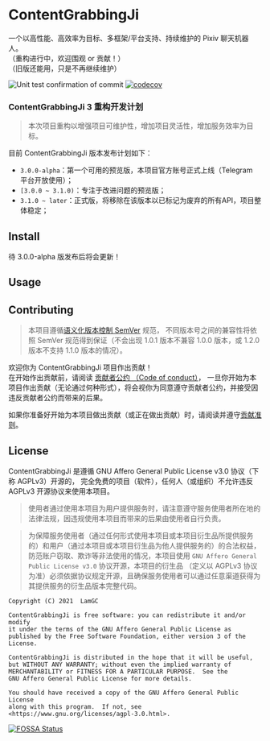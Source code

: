 # ContentGrabbingJi
一个以高性能、高效率为目标、多框架/平台支持、持续维护的 Pixiv 聊天机器人。  
（重构进行中，欢迎围观 or 贡献！）  
（旧版还能用，只是不再继续维护）  

<!-- 此处为 Tag 栏, 可以不加空格(大概) -->
![Unit test confirmation of commit](https://github.com/LamGC/ContentGrabbingJi/workflows/Unit%20test%20confirmation%20of%20commit/badge.svg?branch=3.0.0&event=push)
[![codecov](https://codecov.io/gh/LamGC/ContentGrabbingJi/branch/3.0.0/graph/badge.svg)](https://codecov.io/gh/LamGC/ContentGrabbingJi)

### ContentGrabbingJi 3 重构开发计划 ###
> 本次项目重构以增强项目可维护性，增加项目灵活性，增加服务效率为目标。

目前 ContentGrabbingJi 版本发布计划如下：
- `3.0.0-alpha`：第一个可用的预览版，本项目官方账号正式上线（Telegram 平台开放使用）；
- `[3.0.0 ~ 3.1.0)`：专注于改进问题的预览版；
- `3.1.0 ~ later`：正式版，将移除在该版本以已标记为废弃的所有API，项目整体稳定；

## Install ##
待 3.0.0-alpha 版发布后将会更新！

## Usage ##

## Contributing ##
> 本项目遵循[语义化版本控制 SemVer](https://semver.org/) 规范，
>不同版本号之间的兼容性将依照 SemVer 规范得到保证（不会出现 1.0.1 版本不兼容 1.0.0 版本，或 1.2.0 版本不支持 1.1.0 版本的情况）。  

欢迎你为 ContentGrabbingJi 项目作出贡献！  
在开始作出贡献前，请阅读 [贡献者公约 （Code of conduct）](./CODE_OF_CONDUCT.md)，
一旦你开始为本项目作出贡献（无论通过何种形式），将会视你为同意遵守贡献者公约，并接受因违反贡献者公约而带来的后果。  

如果你准备好开始为本项目做出贡献（或正在做出贡献）时，请阅读并遵守[贡献准则](.github/CONTRIBUTING.md)。  

## License ##
ContentGrabbingJi 是遵循 GNU Affero General Public License v3.0 协议（下称 AGPLv3）开源的，
完全免费的项目（软件），任何人（或组织）不允许违反 AGPLv3 开源协议来使用本项目。  
> 使用者通过使用本项目为用户提供服务时，请注意遵守服务使用者所在地的法律法规，因违规使用本项目而带来的后果由使用者自行负责。

> 为保障服务使用者（通过任何形式使用本项目或本项目衍生品所提供服务的）和用户（通过本项目或本项目衍生品为他人提供服务的）的合法权益，
> 防范账户窃取、欺诈等非法使用的情况，本项目使用 `GNU Affero General Public License v3.0` 协议开源，本项目的衍生品
> （定义以 AGPLv3 协议为准）必须依据协议规定开源，且确保服务使用者可以通过任意渠道获得为其提供服务的衍生品版本完整代码。

```
Copyright (C) 2021  LamGC

ContentGrabbingJi is free software: you can redistribute it and/or modify
it under the terms of the GNU Affero General Public License as
published by the Free Software Foundation, either version 3 of the
License.

ContentGrabbingJi is distributed in the hope that it will be useful,
but WITHOUT ANY WARRANTY; without even the implied warranty of
MERCHANTABILITY or FITNESS FOR A PARTICULAR PURPOSE.  See the
GNU Affero General Public License for more details.

You should have received a copy of the GNU Affero General Public License
along with this program.  If not, see <https://www.gnu.org/licenses/agpl-3.0.html>.
```

[![FOSSA Status](https://app.fossa.com/api/projects/git%2Bgithub.com%2FLamGC%2FContentGrabbingJi.svg?type=large)](https://app.fossa.com/projects/git%2Bgithub.com%2FLamGC%2FContentGrabbingJi?ref=badge_large)
